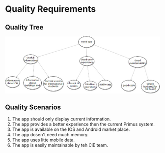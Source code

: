 Quality Requirements 
====================


Quality Tree 
------------
![CiEApp Quality Tree Diagramm](https://github.com/mobileappdevhm/CiEApp/blob/master/docs/architecture/images/quality_tree.jpg)



Quality Scenarios 
-----------------

1. The app should only display current information.
1. The app provides a better experience then the current Primus system.
1. The app is available on the IOS and Android market place.
1. The app dosen't need much memory.
1. The app uses litte mobile data.
1. The app is easily maintainable by teh CiE team.
